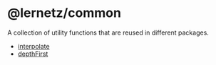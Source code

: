 # @lernetz/common

A collection of utility functions that are reused in different packages.

* [interpolate](common.ts#6)
* [depthFirst](common.ts#21)
